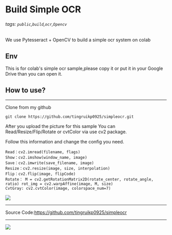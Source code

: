 # Build Simple OCR

###### tags: `public`,`build`,`ocr`,`Opencv`

We use Pytesseract + OpenCV to build a simple ocr system on colab

## Env

This is for colab's simple ocr sample,please copy it or put it in your Google Drive than you can open it.


## How to use?

---
Clone from my github

```
git clone https://github.com/tingruikp0925/simpleocr.git
```

After you upload the picture for this sample
You can Read/Resize/Flip/Rotate or cvtColor via use cv2 package.

Follow this information and change the config you need.

```
Read：cv2.imread(filename, flags)
Show：cv2.imshow(window_name, image)
Save：cv2.imwrite(save_filename, image)
Resize：cv2.resize(image, size, interpolation)
Flip：cv2.flip(image, flipCode)
Rotate： M = cv2.getRotationMatrix2D(rotate_center, rotate_angle, ratio) rot_img = cv2.warpAffine(image, M, size)
CvtGray: cv2.cvtColor(image, colorspace_num=7)
```

![](https://github.com/tingruikp0925/simpleocr/blob/main/pic/pic01.png)


---
Source Code:https://github.com/tingruikp0925/simpleocr


---
![](https://hackmd.io/_uploads/S1I5rEF42.png)